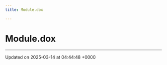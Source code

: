 ```yaml
---
title: Module.dox

---
```


# Module.dox








-------------------------------

Updated on 2025-03-14 at 04:44:48 +0000
